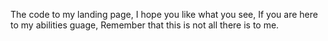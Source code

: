 The code to my landing page,
I hope you like what you see,
If you are here to my abilities guage,
Remember that this is not all there is to me.
